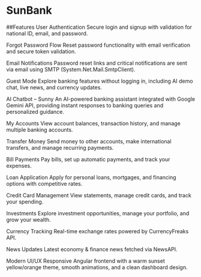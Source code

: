 # SunBank

##Features
User Authentication
Secure login and signup with validation for national ID, email, and password.

Forgot Password Flow
Reset password functionality with email verification and secure token validation.

Email Notifications
Password reset links and critical notifications are sent via email using SMTP (System.Net.Mail.SmtpClient).

Guest Mode
Explore banking features without logging in, including AI demo chat, live news, and currency updates.

AI Chatbot – Sunny 
An AI-powered banking assistant integrated with Google Gemini API, providing instant responses to banking queries and personalized guidance.

My Accounts
View account balances, transaction history, and manage multiple banking accounts.

Transfer Money
Send money to other accounts, make international transfers, and manage recurring payments.

Bill Payments
Pay bills, set up automatic payments, and track your expenses.

Loan Application
Apply for personal loans, mortgages, and financing options with competitive rates.

Credit Card Management
View statements, manage credit cards, and track your spending.

Investments
Explore investment opportunities, manage your portfolio, and grow your wealth.

Currency Tracking
Real-time exchange rates powered by CurrencyFreaks API.

News Updates
Latest economy & finance news fetched via NewsAPI.

Modern UI/UX
Responsive Angular frontend with a warm sunset yellow/orange theme, smooth animations, and a clean dashboard design.


 
